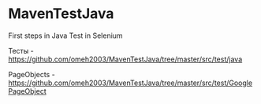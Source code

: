 # MavenTestJava
First steps in Java Test in Selenium

Тесты - https://github.com/omeh2003/MavenTestJava/tree/master/src/test/java

PageObjects - https://github.com/omeh2003/MavenTestJava/tree/master/src/test/GooglePageObject